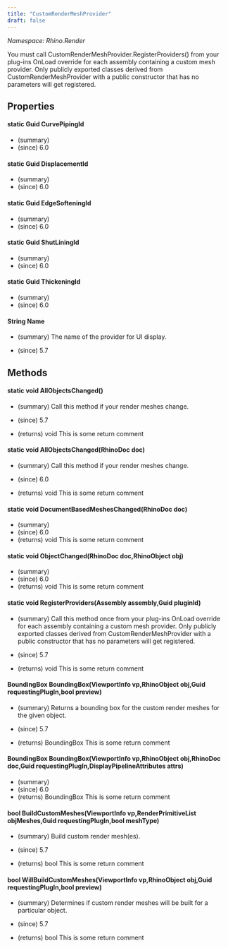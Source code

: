 ```yaml
---
title: "CustomRenderMeshProvider"
draft: false
---
```


*Namespace: Rhino.Render*

   You must call CustomRenderMeshProvider.RegisterProviders() from your
   plug-ins OnLoad override for each assembly containing a custom mesh
   provider.  Only publicly exported classes derived from
   CustomRenderMeshProvider with a public constructor that has no parameters
   will get registered.
   
## Properties
#### static Guid CurvePipingId
- (summary) 
- (since) 6.0
#### static Guid DisplacementId
- (summary) 
- (since) 6.0
#### static Guid EdgeSofteningId
- (summary) 
- (since) 6.0
#### static Guid ShutLiningId
- (summary) 
- (since) 6.0
#### static Guid ThickeningId
- (summary) 
- (since) 6.0
#### String Name
- (summary) 
     The name of the provider for UI display.
     
- (since) 5.7
## Methods
#### static void AllObjectsChanged()
- (summary) 
     Call this method if your render meshes change.
     
- (since) 5.7
- (returns) void This is some return comment
#### static void AllObjectsChanged(RhinoDoc doc)
- (summary) 
     Call this method if your render meshes change.
     
- (since) 6.0
- (returns) void This is some return comment
#### static void DocumentBasedMeshesChanged(RhinoDoc doc)
- (summary) 
- (since) 6.0
- (returns) void This is some return comment
#### static void ObjectChanged(RhinoDoc doc,RhinoObject obj)
- (summary) 
- (since) 6.0
- (returns) void This is some return comment
#### static void RegisterProviders(Assembly assembly,Guid pluginId)
- (summary) 
     Call this method once from your plug-ins OnLoad override for each
     assembly containing a custom mesh provider.  Only publicly exported
     classes derived from CustomRenderMeshProvider with a public constructor
     that has no parameters will get registered.
     
- (since) 5.7
- (returns) void This is some return comment
#### BoundingBox BoundingBox(ViewportInfo vp,RhinoObject obj,Guid requestingPlugIn,bool preview)
- (summary) 
     Returns a bounding box for the custom render meshes for the given object.
     
- (since) 5.7
- (returns) BoundingBox This is some return comment
#### BoundingBox BoundingBox(ViewportInfo vp,RhinoObject obj,RhinoDoc doc,Guid requestingPlugIn,DisplayPipelineAttributes attrs)
- (summary) 
- (since) 6.0
- (returns) BoundingBox This is some return comment
#### bool BuildCustomMeshes(ViewportInfo vp,RenderPrimitiveList objMeshes,Guid requestingPlugIn,bool meshType)
- (summary) 
     Build custom render mesh(es).
     
- (since) 5.7
- (returns) bool This is some return comment
#### bool WillBuildCustomMeshes(ViewportInfo vp,RhinoObject obj,Guid requestingPlugIn,bool preview)
- (summary) 
     Determines if custom render meshes will be built for a particular object.
     
- (since) 5.7
- (returns) bool This is some return comment
